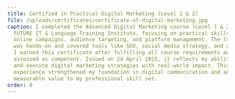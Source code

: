 ```yaml
---
title: Certified in Practical Digital Marketing (Level 1 & 2)
file: /uploads/certificates/certificate-of-digital-marketing.jpg
caption: I completed the Advanced Digital Marketing course (Level 1 & 2) from
  FUTURE IT & Language Training Institute, focusing on practical skills for
  online campaigns, audience targeting, and platform management. The training
  was hands-on and covered tools like SEO, social media strategy, and analytics.
  I earned this certificate after fulfilling all course requirements and being
  assessed as competent. Issued on 24 April 2025, it reflects my ability to plan
  and execute digital marketing strategies with real-world impact. This
  experience strengthened my foundation in digital communication and added
  measurable value to my professional skill set.
order: 0
---
```

